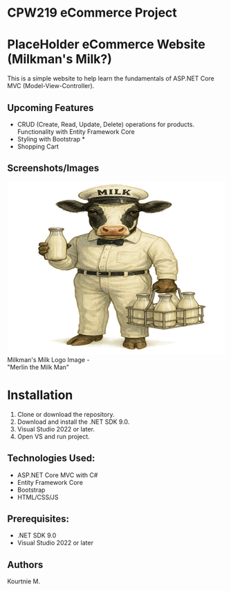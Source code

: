 # CPW219 eCommerce Project

# PlaceHolder eCommerce Website (Milkman's Milk?) 
This is a simple website to help learn the fundamentals of ASP.NET Core MVC (Model-View-Controller).
## Upcoming Features
- CRUD (Create, Read, Update, Delete) operations for products. Functionality with Entity Framework
Core
- Styling with Bootstrap *
- Shopping Cart 
## Screenshots/Images
<img src=MilkmanCow.png alt="Milkman's Milk" width="600" height="400">
Milkman's Milk Logo Image -<br>
"Merlin the Milk Man"

# Installation 
1. Clone or download the repository.
2. Download and install the .NET SDK 9.0.
3. Visual Studio 2022 or later.
4. Open VS and run project.
## Technologies Used:
- ASP.NET Core MVC with C#
- Entity Framework Core
- Bootstrap
- HTML/CSS/JS
## Prerequisites:
- .NET SDK 9.0 
- Visual Studio 2022 or later

## Authors
Kourtnie M. 


